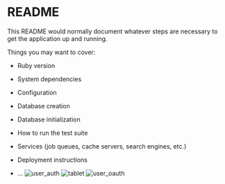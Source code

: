 # README

This README would normally document whatever steps are necessary to get the
application up and running.

Things you may want to cover:

* Ruby version

* System dependencies

* Configuration

* Database creation

* Database initialization

* How to run the test suite

* Services (job queues, cache servers, search engines, etc.)

* Deployment instructions

* ...
![](https://image-strage.s3-ap-northeast-1.amazonaws.com/user_auth.png "user_auth")
![](https://image-strage.s3-ap-northeast-1.amazonaws.com/tablet.png "tablet")
![](https://image-strage.s3-ap-northeast-1.amazonaws.com/user_oauth.png "user_oauth")
